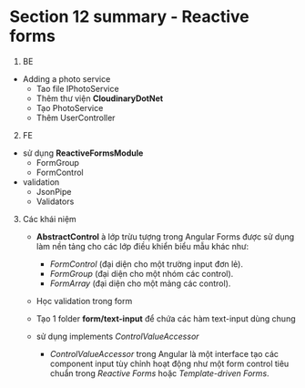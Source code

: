 # **Section 12 summary** - Reactive forms

1. BE

- Adding a photo service
  - Tao file IPhotoService
  - Thêm thư viện **CloudinaryDotNet**
  - Tạo PhotoService
  - Thêm UserController

2. FE

- sử dụng **ReactiveFormsModule**
  - FormGroup
  - FormControl
- validation
  - JsonPipe
  - Validators

3. Các khái niệm

   - **AbstractControl** à lớp trừu tượng trong Angular Forms được sử dụng làm nền tảng cho các lớp điều khiển biểu mẫu khác như:

     - _FormControl_ (đại diện cho một trường input đơn lẻ).
     - _FormGroup_ (đại diện cho một nhóm các control).
     - _FormArray_ (đại diện cho một mảng các control).

   - Học validation trong form
   - Tạo 1 folder **form/text-input** để chứa các hàm text-input dùng chung
   - sử dụng implements _ControlValueAccessor_
     - _ControlValueAccessor_ trong Angular là một interface tạo các component input tùy chỉnh hoạt động như một form control tiêu chuẩn trong _Reactive Forms_ hoặc _Template-driven Forms_.
